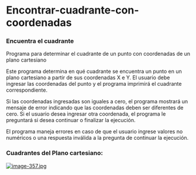 # Encontrar-cuadrante-con-coordenadas
### Encuentra el cuadrante
Programa para determinar el cuadrante de un punto con coordenadas de un plano cartesiano

Este programa determina en qué cuadrante se encuentra un punto en un plano cartesiano a 
partir de sus coordenadas X e Y. El usuario debe ingresar las coordenadas del punto y el 
programa imprimirá el cuadrante correspondiente.

Si las coordenadas ingresadas son iguales a cero, el programa mostrará un mensaje de error 
indicando que las coordenadas deben ser diferentes de cero. Si el usuario desea ingresar 
otra coordenada, el programa le preguntará si desea continuar o finalizar la ejecución.

El programa maneja errores en caso de que el usuario ingrese valores no numéricos o una 
respuesta inválida a la pregunta de continuar la ejecución.

### Cuadrantes del Plano cartesiano:

[![image-357.jpg](https://i.postimg.cc/QM7SsBYK/image-357.jpg)](https://postimg.cc/hJSV1GBK)
